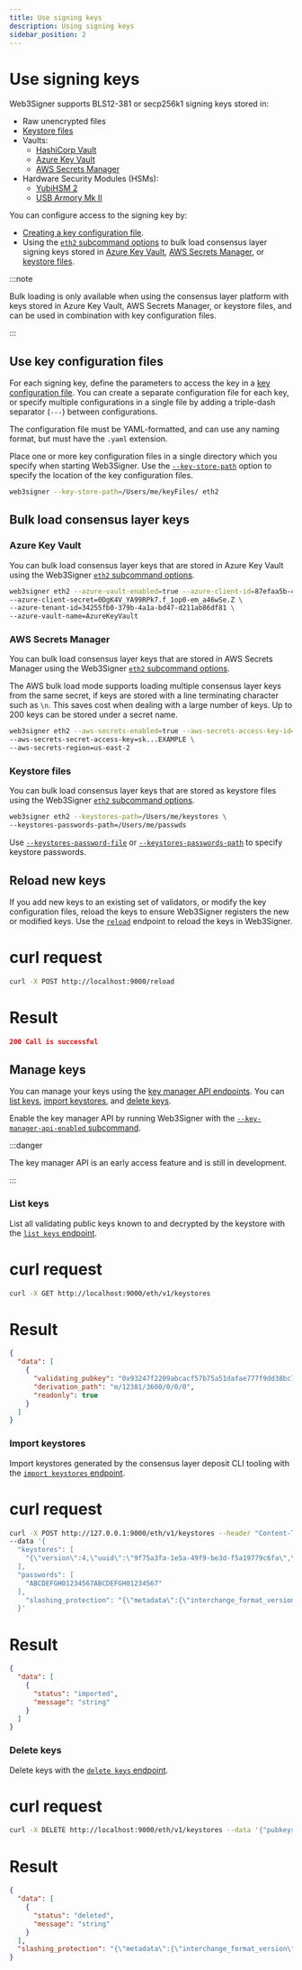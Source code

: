 ```yaml
---
title: Use signing keys
description: Using signing keys
sidebar_position: 2
---
```


# Use signing keys

Web3Signer supports BLS12-381 or secp256k1 signing keys stored in:

- Raw unencrypted files
- [Keystore files](https://github.com/ethereum/EIPs/blob/master/EIPS/eip-2335.md)
- Vaults:
  - [HashiCorp Vault](../HowTo/Store-Keys-Vaults/Use-Hashicorp.md)
  - [Azure Key Vault](../HowTo/Store-Keys-Vaults/Use-Azure.md)
  - [AWS Secrets Manager](../HowTo/Store-Keys-Vaults/Use-AWS.md)
- Hardware Security Modules (HSMs):
  - [YubiHSM 2](../HowTo/Store-Keys-HSM/Use-YubiHSM2.md)
  - [USB Armory Mk II](../HowTo/Store-Keys-HSM/Use-USB-Armory.md)

You can configure access to the signing key by:

- [Creating a key configuration file].
- Using the [`eth2` subcommand options](../Reference/CLI/CLI-Subcommands.md#eth2) to bulk load consensus layer signing keys stored in [Azure Key Vault](#azure-key-vault), [AWS Secrets Manager](#aws-secrets-manager), or [keystore files](#keystore-files).

:::note

Bulk loading is only available when using the consensus layer platform with keys stored in Azure Key Vault, AWS Secrets Manager, or keystore files, and can be used in combination with key configuration files.

:::

## Use key configuration files

For each signing key, define the parameters to access the key in a [key configuration file]. You can create a separate configuration file for each key, or specify multiple configurations in a single file by adding a triple-dash separator (`---`) between configurations.

The configuration file must be YAML-formatted, and can use any naming format, but must have the `.yaml` extension.

Place one or more key configuration files in a single directory which you specify when starting Web3Signer. Use the [`--key-store-path`](../Reference/CLI/CLI-Syntax.md#key-store-path) option to specify the location of the key configuration files.

```bash
web3signer --key-store-path=/Users/me/keyFiles/ eth2
```

## Bulk load consensus layer keys

### Azure Key Vault

You can bulk load consensus layer keys that are stored in Azure Key Vault using the Web3Signer [`eth2` subcommand options](../Reference/CLI/CLI-Subcommands.md#eth2).

```bash
web3signer eth2 --azure-vault-enabled=true --azure-client-id=87efaa5b-4029-4b54-98bb2e2e8a11 \
--azure-client-secret=0DgK4V_YA99RPk7.f_1op0-em_a46wSe.Z \
--azure-tenant-id=34255fb0-379b-4a1a-bd47-d211ab86df81 \
--azure-vault-name=AzureKeyVault
```

### AWS Secrets Manager

You can bulk load consensus layer keys that are stored in AWS Secrets Manager using
the Web3Signer [`eth2` subcommand options](../Reference/CLI/CLI-Subcommands.md#eth2).

The AWS bulk load mode supports loading multiple consensus layer keys from the same
secret, if keys are stored with a line terminating character such as `\n`.
This saves cost when dealing with a large number of keys. Up to 200
keys can be stored under a secret name.

```bash
web3signer eth2 --aws-secrets-enabled=true --aws-secrets-access-key-id=AKIA...EXAMPLE \
--aws-secrets-secret-access-key=sk...EXAMPLE \
--aws-secrets-region=us-east-2
```

### Keystore files

You can bulk load consensus layer keys that are stored as keystore files using the Web3Signer [`eth2` subcommand options](../Reference/CLI/CLI-Subcommands.md#eth2).

```bash
web3signer eth2 --keystores-path=/Users/me/keystores \
--keystores-passwords-path=/Users/me/passwds
```

Use [`--keystores-password-file`](../Reference/CLI/CLI-Subcommands.md#keystores-password-file) or [`--keystores-passwords-path`](../Reference/CLI/CLI-Subcommands.md#keystores-passwords-path) to specify keystore passwords.

## Reload new keys

If you add new keys to an existing set of validators, or modify the key configuration files, reload the keys to ensure Web3Signer registers the new or modified keys. Use the [`reload`](https://consensys.github.io/web3signer/web3signer-eth2.html#tag/Reload-Signer-Keys) endpoint to reload the keys in Web3Signer.

<!--tabs-->

# curl request

```bash
curl -X POST http://localhost:9000/reload
```

# Result

```json
200 Call is successful
```

<!--/tabs-->

## Manage keys

You can manage your keys using the [key manager API endpoints](https://consensys.github.io/web3signer/web3signer-eth2.html#tag/Keymanager). You can [list keys](#list-keys), [import keystores](#import-keystores), and [delete keys](#delete-keys).

Enable the key manager API by running Web3Signer with the [`--key-manager-api-enabled` subcommand](../Reference/CLI/CLI-Subcommands.md#key-manager-api-enabled).

:::danger

The key manager API is an early access feature and is still in development.

:::

### List keys

List all validating public keys known to and decrypted by the keystore with the [`list keys` endpoint](https://consensys.github.io/web3signer/web3signer-eth2.html#operation/KEYMANAGER_LIST).

<!--tabs-->

# curl request

```bash
curl -X GET http://localhost:9000/eth/v1/keystores
```

# Result

```json
{
  "data": [
    {
      "validating_pubkey": "0x93247f2209abcacf57b75a51dafae777f9dd38bc7053d1af526f220a7489a6d3a2753e5f3e8b1cfe39b56f43611df74a",
      "derivation_path": "m/12381/3600/0/0/0",
      "readonly": true
    }
  ]
}
```

<!--/tabs-->

### Import keystores

Import keystores generated by the consensus layer deposit CLI tooling with the [`import keystores` endpoint](https://consensys.github.io/web3signer/web3signer-eth2.html#operation/KEYMANAGER_IMPORT).

<!--tabs-->

# curl request

```bash
curl -X POST http://127.0.0.1:9000/eth/v1/keystores --header "Content-Type: application/json"
--data '{
  "keystores": [
    "{\"version\":4,\"uuid\":\"9f75a3fa-1e5a-49f9-be3d-f5a19779c6fa\",\"path\":\"m/12381/3600/0/0/0\",\"pubkey\":\"0x93247f2209abcacf57b75a51dafae777f9dd38bc7053d1af526f220a7489a6d3a2753e5f3e8b1cfe39b56f43611df74a\",\"crypto\":{\"kdf\":{\"function\":\"pbkdf2\",\"params\":{\"dklen\":32,\"c\":262144,\"prf\":\"hmac-sha256\",\"salt\":\"8ff8f22ef522a40f99c6ce07fdcfc1db489d54dfbc6ec35613edf5d836fa1407\"},\"message\":\"\"},\"checksum\":{\"function\":\"sha256\",\"params\":{},\"message\":\"9678a69833d2576e3461dd5fa80f6ac73935ae30d69d07659a709b3cd3eddbe3\"},\"cipher\":{\"function\":\"aes-128-ctr\",\"params\":{\"iv\":\"31b69f0ac97261e44141b26aa0da693f\"},\"message\":\"e8228bafec4fcbaca3b827e586daad381d53339155b034e5eaae676b715ab05e\"}}}"
  ],
  "passwords": [
    "ABCDEFGH01234567ABCDEFGH01234567"
  ],
    "slashing_protection": "{\"metadata\":{\"interchange_format_version\":\"5\",\"genesis_validators_root\":\"0xcf8e0d4e9587369b2301d0790347320302cc0943d5a1884560367e8208d920f2\"},\"data\":[{\"pubkey\":\"0x93247f2209abcacf57b75a51dafae777f9dd38bc7053d1af526f220a7489a6d3a2753e5f3e8b1cfe39b56f43611df74a\",\"signed_blocks\":[],\"signed_attestations\":[]}]}"
  }'
```

# Result

```json
{
  "data": [
    {
      "status": "imported",
      "message": "string"
    }
  ]
}
```

<!--/tabs-->

### Delete keys

Delete keys with the [`delete keys` endpoint](https://consensys.github.io/web3signer/web3signer-eth2.html#operation/KEYMANAGER_DELETE).

<!--tabs-->

# curl request

```bash
curl -X DELETE http://localhost:9000/eth/v1/keystores --data '{"pubkeys": ["0x93247f2209abcacf57b75a51dafae777f9dd38bc7053d1af526f220a7489a6d3a2753e5f3e8b1cfe39b56f43611df74a"]}'
```

# Result

```json
{
  "data": [
    {
      "status": "deleted",
      "message": "string"
    }
  ],
  "slashing_protection": "{\"metadata\":{\"interchange_format_version\":\"5\",\"genesis_validators_root\":\"0xcf8e0d4e9587369b2301d0790347320302cc0943d5a1884560367e8208d920f2\"},\"data\":[{\"pubkey\":\"0x93247f2209abcacf57b75a51dafae777f9dd38bc7053d1af526f220a7489a6d3a2753e5f3e8b1cfe39b56f43611df74a\",\"signed_blocks\":[],\"signed_attestations\":[]}]}"
}
```

<!--/tabs-->

<!-- Link -->

[key configuration file]: ../Reference/Key-Configuration-Files.md
[Creating a key configuration file]: #use-key-configuration-files
